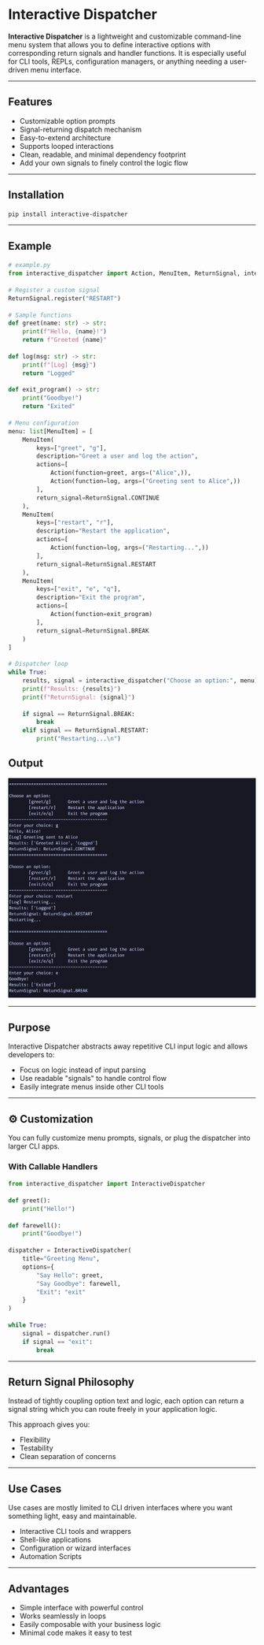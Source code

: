 # Interactive Dispatcher
**Interactive Dispatcher** is a lightweight and customizable command-line menu system that allows you to define interactive options with corresponding return signals and handler functions. It is especially useful for CLI tools, REPLs, configuration managers, or anything needing a user-driven menu interface.

---

## Features
- Customizable option prompts
- Signal-returning dispatch mechanism
- Easy-to-extend architecture
- Supports looped interactions
- Clean, readable, and minimal dependency footprint
- Add your own signals to finely control the logic flow

---

## Installation
```bash
pip install interactive-dispatcher
```

---

## Example
```python
# example.py
from interactive_dispatcher import Action, MenuItem, ReturnSignal, interactive_dispatcher

# Register a custom signal
ReturnSignal.register("RESTART")

# Sample functions
def greet(name: str) -> str:
    print(f"Hello, {name}!")
    return f"Greeted {name}"

def log(msg: str) -> str:
    print(f"[Log] {msg}")
    return "Logged"

def exit_program() -> str:
    print("Goodbye!")
    return "Exited"

# Menu configuration
menu: list[MenuItem] = [
    MenuItem(
        keys=["greet", "g"],
        description="Greet a user and log the action",
        actions=[
            Action(function=greet, args=("Alice",)),
            Action(function=log, args=("Greeting sent to Alice",))
        ],
        return_signal=ReturnSignal.CONTINUE
    ),
    MenuItem(
        keys=["restart", "r"],
        description="Restart the application",
        actions=[
            Action(function=log, args=("Restarting...",))
        ],
        return_signal=ReturnSignal.RESTART
    ),
    MenuItem(
        keys=["exit", "e", "q"],
        description="Exit the program",
        actions=[
            Action(function=exit_program)
        ],
        return_signal=ReturnSignal.BREAK
    )
]

# Dispatcher loop
while True:
    results, signal = interactive_dispatcher("Choose an option:", menu)
    print(f"Results: {results}")
    print(f"ReturnSignal: {signal}")

    if signal == ReturnSignal.BREAK:
        break
    elif signal == ReturnSignal.RESTART:
        print("Restarting...\n")

```
## Output
![alt text](image.png)

---

## Purpose
Interactive Dispatcher abstracts away repetitive CLI input logic and allows developers to:
- Focus on logic instead of input parsing
- Use readable "signals" to handle control flow
- Easily integrate menus inside other CLI tools

---

## ⚙️ Customization
You can fully customize menu prompts, signals, or plug the dispatcher into larger CLI apps.

### With Callable Handlers
```python
from interactive_dispatcher import InteractiveDispatcher

def greet():
    print("Hello!")

def farewell():
    print("Goodbye!")

dispatcher = InteractiveDispatcher(
    title="Greeting Menu",
    options={
        "Say Hello": greet,
        "Say Goodbye": farewell,
        "Exit": "exit"
    }
)

while True:
    signal = dispatcher.run()
    if signal == "exit":
        break

```

---

## Return Signal Philosophy
Instead of tightly coupling option text and logic, each option can return a signal string which you can route freely in your application logic.

This approach gives you:

- Flexibility
- Testability
- Clean separation of concerns

---

## Use Cases
Use cases are mostly limited to CLI driven interfaces where you want something light, easy and maintainable.
- Interactive CLI tools and wrappers
- Shell-like applications
- Configuration or wizard interfaces
- Automation Scripts

---

## Advantages
- Simple interface with powerful control
- Works seamlessly in loops
- Easily composable with your business logic
- Minimal code makes it easy to test


